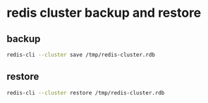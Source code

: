 # redis cluster backup and restore

## backup
```sh
redis-cli --cluster save /tmp/redis-cluster.rdb
```
## restore
```sh
redis-cli --cluster restore /tmp/redis-cluster.rdb
```
